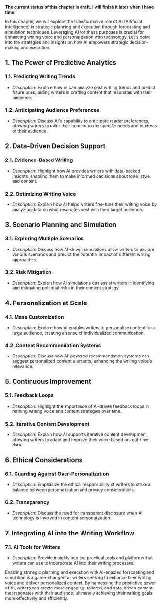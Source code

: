 **The current status of this chapter is draft. I will finish it later when I have time**

In this chapter, we will explore the transformative role of AI (Artificial Intelligence) in strategic planning and execution through forecasting and simulation techniques. Leveraging AI for these purposes is crucial for enhancing writing voice and personalization with technology. Let's delve into the strategies and insights on how AI empowers strategic decision-making and execution.

**1. The Power of Predictive Analytics**
----------------------------------------

### 1.1. **Predicting Writing Trends**

* *Description*: Explore how AI can analyze past writing trends and predict future ones, aiding writers in crafting content that resonates with their audience.

### 1.2. **Anticipating Audience Preferences**

* *Description*: Discuss AI's capability to anticipate reader preferences, allowing writers to tailor their content to the specific needs and interests of their audience.

**2. Data-Driven Decision Support**
-----------------------------------

### 2.1. **Evidence-Based Writing**

* *Description*: Highlight how AI provides writers with data-backed insights, enabling them to make informed decisions about tone, style, and content.

### 2.2. **Optimizing Writing Voice**

* *Description*: Explain how AI helps writers fine-tune their writing voice by analyzing data on what resonates best with their target audience.

**3. Scenario Planning and Simulation**
---------------------------------------

### 3.1. **Exploring Multiple Scenarios**

* *Description*: Discuss how AI-driven simulations allow writers to explore various scenarios and predict the potential impact of different writing approaches.

### 3.2. **Risk Mitigation**

* *Description*: Explain how AI simulations can assist writers in identifying and mitigating potential risks in their content strategy.

**4. Personalization at Scale**
-------------------------------

### 4.1. **Mass Customization**

* *Description*: Explore how AI enables writers to personalize content for a large audience, creating a sense of individualized communication.

### 4.2. **Content Recommendation Systems**

* *Description*: Discuss how AI-powered recommendation systems can suggest personalized content elements, enhancing the writing voice's relevance.

**5. Continuous Improvement**
-----------------------------

### 5.1. **Feedback Loops**

* *Description*: Highlight the importance of AI-driven feedback loops in refining writing voice and content strategies over time.

### 5.2. **Iterative Content Development**

* *Description*: Explain how AI supports iterative content development, allowing writers to adapt and improve their voice based on real-time data.

**6. Ethical Considerations**
-----------------------------

### 6.1. **Guarding Against Over-Personalization**

* *Description*: Emphasize the ethical responsibility of writers to strike a balance between personalization and privacy considerations.

### 6.2. **Transparency**

* *Description*: Discuss the need for transparent disclosure when AI technology is involved in content personalization.

**7. Integrating AI into the Writing Workflow**
-----------------------------------------------

### 7.1. **AI Tools for Writers**

* *Description*: Provide insights into the practical tools and platforms that writers can use to incorporate AI into their writing processes.

Enabling strategic planning and execution with AI-enabled forecasting and simulation is a game-changer for writers seeking to enhance their writing voice and deliver personalized content. By harnessing the predictive power of AI, writers can create more engaging, tailored, and data-driven content that resonates with their audience, ultimately achieving their writing goals more effectively and efficiently.
